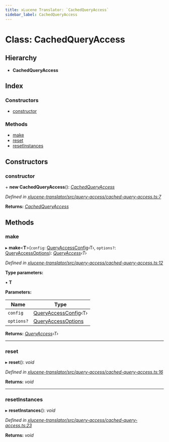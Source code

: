 ```yaml
---
title: xLucene Translator: `CachedQueryAccess`
sidebar_label: CachedQueryAccess
---
```


# Class: CachedQueryAccess

## Hierarchy

* **CachedQueryAccess**

## Index

### Constructors

* [constructor](cachedqueryaccess.md#constructor)

### Methods

* [make](cachedqueryaccess.md#make)
* [reset](cachedqueryaccess.md#reset)
* [resetInstances](cachedqueryaccess.md#resetinstances)

## Constructors

###  constructor

\+ **new CachedQueryAccess**(): *[CachedQueryAccess](cachedqueryaccess.md)*

*Defined in [xlucene-translator/src/query-access/cached-query-access.ts:7](https://github.com/terascope/teraslice/blob/653cf7530/packages/xlucene-translator/src/query-access/cached-query-access.ts#L7)*

**Returns:** *[CachedQueryAccess](cachedqueryaccess.md)*

## Methods

###  make

▸ **make**<**T**>(`config`: [QueryAccessConfig](../interfaces/queryaccessconfig.md)‹T›, `options?`: [QueryAccessOptions](../interfaces/queryaccessoptions.md)): *[QueryAccess](queryaccess.md)‹T›*

*Defined in [xlucene-translator/src/query-access/cached-query-access.ts:12](https://github.com/terascope/teraslice/blob/653cf7530/packages/xlucene-translator/src/query-access/cached-query-access.ts#L12)*

**Type parameters:**

▪ **T**

**Parameters:**

Name | Type |
------ | ------ |
`config` | [QueryAccessConfig](../interfaces/queryaccessconfig.md)‹T› |
`options?` | [QueryAccessOptions](../interfaces/queryaccessoptions.md) |

**Returns:** *[QueryAccess](queryaccess.md)‹T›*

___

###  reset

▸ **reset**(): *void*

*Defined in [xlucene-translator/src/query-access/cached-query-access.ts:16](https://github.com/terascope/teraslice/blob/653cf7530/packages/xlucene-translator/src/query-access/cached-query-access.ts#L16)*

**Returns:** *void*

___

###  resetInstances

▸ **resetInstances**(): *void*

*Defined in [xlucene-translator/src/query-access/cached-query-access.ts:23](https://github.com/terascope/teraslice/blob/653cf7530/packages/xlucene-translator/src/query-access/cached-query-access.ts#L23)*

**Returns:** *void*
